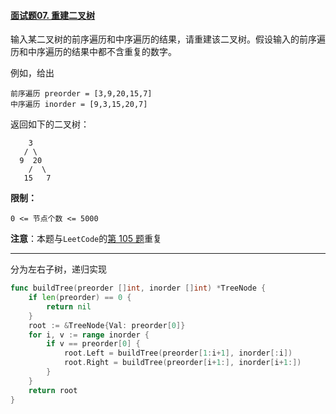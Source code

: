 #### [面试题07. 重建二叉树](https://leetcode-cn.com/problems/zhong-jian-er-cha-shu-lcof/)

输入某二叉树的前序遍历和中序遍历的结果，请重建该二叉树。假设输入的前序遍历和中序遍历的结果中都不含重复的数字。

例如，给出

```
前序遍历 preorder = [3,9,20,15,7]
中序遍历 inorder = [9,3,15,20,7]
```

返回如下的二叉树：

```
    3
   / \
  9  20
    /  \
   15   7
```

**限制：**

```
0 <= 节点个数 <= 5000
```

**注意**：本题与`LeetCode`的[第 105 题](https://leetcode-cn.com/problems/construct-binary-tree-from-preorder-and-inorder-traversal/)重复

---

分为左右子树，递归实现

```go
func buildTree(preorder []int, inorder []int) *TreeNode {
	if len(preorder) == 0 {
		return nil
	}
	root := &TreeNode{Val: preorder[0]}
	for i, v := range inorder {
		if v == preorder[0] {
			root.Left = buildTree(preorder[1:i+1], inorder[:i])
			root.Right = buildTree(preorder[i+1:], inorder[i+1:])
		}
	}
	return root
}
```

